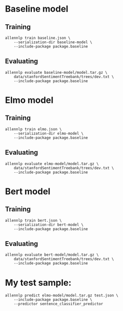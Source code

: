 # Baseline model
## Training
```
allennlp train baseline.json \
    --serialization-dir baseline-model \
    --include-package package.baseline
```

## Evaluating
```
allennlp evaluate baseline-model/model.tar.gz \
    data/stanfordSentimentTreebank/trees/dev.txt \
    --include-package package.baseline
``` 

# Elmo model
## Training
```
allennlp train elmo.json \
    --serialization-dir elmo-model \
    --include-package package.baseline
```

## Evaluating
```
allennlp evaluate elmo-model/model.tar.gz \
    data/stanfordSentimentTreebank/trees/dev.txt \
    --include-package package.baseline
```


# Bert model
## Training
```
allennlp train bert.json \
    --serialization-dir bert-model \
    --include-package package.baseline
```

## Evaluating
```
allennlp evaluate bert-model/model.tar.gz \
    data/stanfordSentimentTreebank/trees/dev.txt \
    --include-package package.baseline
```

# My test sample:
```
allennlp predict elmo-model/model.tar.gz test.json \
    --include-package package.baseline \
    --predictor sentence_classifier_predictor
```

